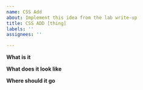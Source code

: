 ```yaml
---
name: CSS Add
about: Implement this idea from the lab write-up
title: CSS ADD [thing]
labels: ''
assignees: ''

---
```


**What is it**

**What does it look like**

**Where should it go**
